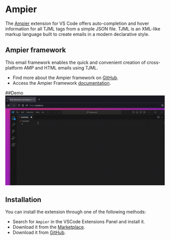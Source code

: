 # Ampier

The [Ampier](https://ampier.io/) extension for VS Code offers auto-completion and hover information for all TJML tags from a simple JSON file. TJML is an XML-like markup language built to create emails in a modern declarative style.

## Ampier framework
This email framework enables the quick and convenient creation of cross-platform AMP and HTML emails using TJML.

- Find more about the Ampier framework on [GitHub](https://github.com/ampier-io/ampier-framework).
- Access the Ampier Framework [documentation](https://docs.ampier.io/en/framework/documentation).

##Demo
![demo](./media/demo.gif)

## Installation

You can install the extension through one of the following methods:

- Search for `Ampier` in the VSCode Extensions Panel and install it.
- Download it from the [Marketplace](https://marketplace.visualstudio.com/items?itemName=Ampier.vscode-ampier).
- Download it from [GitHub](https://github.com/ampier-io/vscode-ampier).
